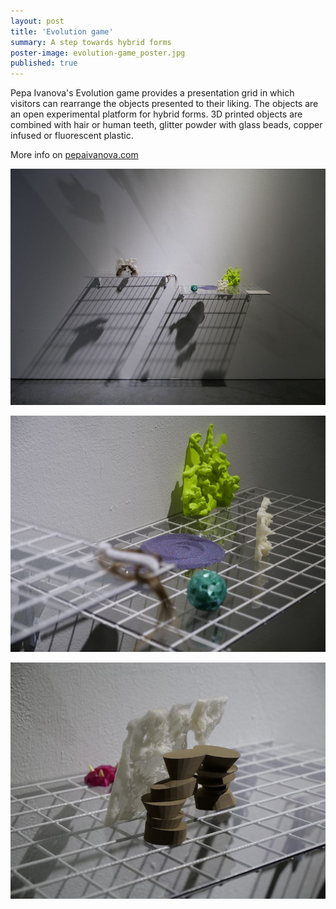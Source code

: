 ```yaml
---
layout: post
title: 'Evolution game'
summary: A step towards hybrid forms
poster-image: evolution-game_poster.jpg
published: true
---
```


Pepa Ivanova's Evolution game provides a presentation grid in which visitors can rearrange the objects presented to their liking. The objects are an open experimental platform for hybrid forms. 3D printed objects are combined with hair or human teeth, glitter powder with glass beads, copper infused or fluorescent plastic.

More info on [pepaivanova.com](http://www.pepaivanova.com/)

![](/images/evolution-game-01.jpg)

![](/images/evolution-game-02.jpg)

![](/images/evolution-game-03.jpg)

